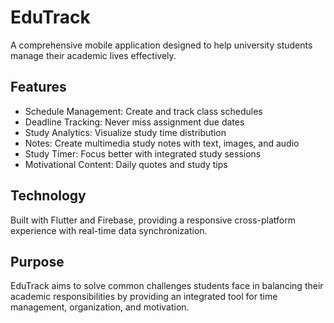 # EduTrack

A comprehensive mobile application designed to help university students manage their academic lives effectively.

## Features

- Schedule Management: Create and track class schedules
- Deadline Tracking: Never miss assignment due dates
- Study Analytics: Visualize study time distribution
- Notes: Create multimedia study notes with text, images, and audio
- Study Timer: Focus better with integrated study sessions
- Motivational Content: Daily quotes and study tips

## Technology

Built with Flutter and Firebase, providing a responsive cross-platform experience with real-time data synchronization.

## Purpose

EduTrack aims to solve common challenges students face in balancing their academic responsibilities by providing an integrated tool for time management, organization, and motivation.
